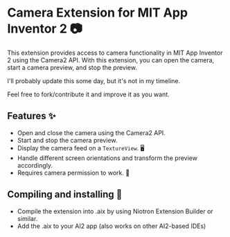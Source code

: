 # Camera Extension for MIT App Inventor 2 📷

This extension provides access to camera functionality in MIT App Inventor 2 using the Camera2 API. With this extension, you can open the camera, start a camera preview, and stop the preview. 

I'll probably update this some day, but it's not in my timeline.

Feel free to fork/contribute it and improve it as you want.

## Features ✨

- Open and close the camera using the Camera2 API. 
- Start and stop the camera preview. 
- Display the camera feed on a `TextureView`. 🖥️
- Handle different screen orientations and transform the preview accordingly. 
- Requires camera permission to work. 🔐

## Compiling and installing 📝

- Compile the extension into .aix by using Niotron Extension Builder or similar.
- Add the .aix to your AI2 app (also works on other AI2-based IDEs)

